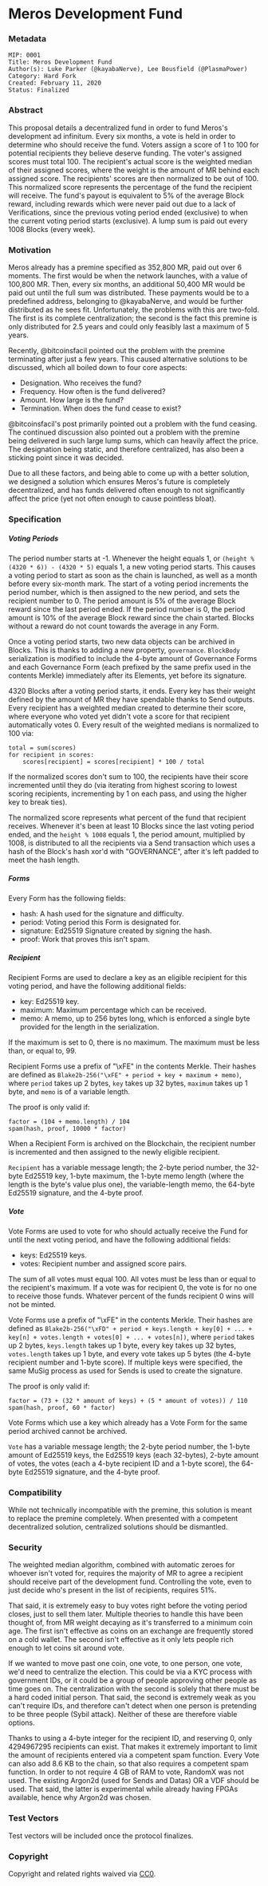 # Meros Development Fund

### Metadata

```
MIP: 0001
Title: Meros Development Fund
Author(s): Luke Parker (@kayabaNerve), Lee Bousfield (@PlasmaPower)
Category: Hard Fork
Created: February 11, 2020
Status: Finalized
```

### Abstract

This proposal details a decentralized fund in order to fund Meros's development ad infinitum. Every six months, a vote is held in order to determine who should receive the fund. Voters assign a score of 1 to 100 for potential recipients they believe deserve funding. The voter's assigned scores must total 100. The recipient's actual score is the weighted median of their assigned scores, where the weight is the amount of MR behind each assigned score. The recipients' scores are then normalized to be out of 100. This normalized score represents the percentage of the fund the recipient will receive. The fund's payout is equivalent to 5% of the average Block reward, including rewards which were never paid out due to a lack of Verifications, since the previous voting period ended (exclusive) to when the current voting period starts (exclusive). A lump sum is paid out every 1008 Blocks (every week).

### Motivation

Meros already has a premine specified as 352,800 MR, paid out over 6 moments. The first would be when the network launches, with a value of 100,800 MR. Then, every six months, an additional 50,400 MR would be paid out until the full sum was distributed. These payments would be to a predefined address, belonging to @kayabaNerve, and would be further distributed as he sees fit. Unfortunately, the problems with this are two-fold. The first is its complete centralization; the second is the fact this premine is only distributed for 2.5 years and could only feasibly last a maximum of 5 years.

Recently, @bitcoinsfacil pointed out the problem with the premine terminating after just a few years. This caused alternative solutions to be discussed, which all boiled down to four core aspects:

- Designation. Who receives the fund?
- Frequency. How often is the fund delivered?
- Amount. How large is the fund?
- Termination. When does the fund cease to exist?

@bitcoinsfacil's post primarily pointed out a problem with the fund ceasing. The continued discussion also pointed out a problem with the premine being delivered in such large lump sums, which can heavily affect the price. The designation being static, and therefore centralized, has also been a sticking point since it was decided.

Due to all these factors, and being able to come up with a better solution, we designed a solution which ensures Meros's future is completely decentralized, and has funds delivered often enough to not significantly affect the price (yet not often enough to cause pointless bloat).

### Specification

##### Voting Periods

The period number starts at -1. Whenever the height equals 1, or `(height % (4320 * 6)) - (4320 * 5)` equals 1, a new voting period starts. This causes a voting period to start as soon as the chain is launched, as well as a month before every six-month mark. The start of a voting period increments the period number, which is then assigned to the new period, and sets the recipient number to 0. The period amount is 5% of the average Block reward since the last period ended. If the period number is  0, the period amount is 10% of the average Block reward since the chain started. Blocks without a reward do not count towards the average in any Form.

Once a voting period starts, two new data objects can be archived in Blocks. This is thanks to adding a new property, `governance`. `BlockBody` serialization is modified to include the 4-byte amount of Governance Forms and each Governance Form (each prefixed by the same prefix used in the contents Merkle) immediately after its Elements, yet before its signature.

4320 Blocks after a voting period starts, it ends. Every key has their weight defined by the amount of MR they have spendable thanks to Send outputs. Every recipient has a weighted median created to determine their score, where everyone who voted yet didn't vote a score for that recipient automatically votes 0. Every result of the weighted medians is normalized to 100 via:

```
total = sum(scores)
for recipient in scores:
    scores[recipient] = scores[recipient] * 100 / total
```

If the normalized scores don't sum to 100, the recipients have their score incremented until they do (via iterating from highest scoring to lowest scoring recipients, incrementing by 1 on each pass, and using the higher key to break ties).

The normalized score represents what percent of the fund that recipient receives. Whenever it's been at least 10 Blocks since the last voting period ended, and the `height % 1008` equals 1, the period amount, multiplied by 1008, is distributed to all the recipients via a Send transaction which uses a hash of the Block's hash xor'd with "GOVERNANCE", after it's left padded to meet the hash length.

##### Forms

Every Form has the following fields:

- hash: A hash used for the signature and difficulty.
- period: Voting period this Form is designated for.
- signature: Ed25519 Signature created by signing the hash.
- proof: Work that proves this isn't spam.

##### Recipient

Recipient Forms are used to declare a key as an eligible recipient for this voting period, and have the following additional fields:

- key: Ed25519 key.
- maximum: Maximum percentage which can be received.
- memo: A memo, up to 256 bytes long, which is enforced a single byte provided for the length in the serialization.

If the maximum is set to 0, there is no maximum. The maximum must be less than, or equal to, 99.

Recipient Forms use a prefix of "\xFE" in the contents Merkle. Their hashes are defined as `Blake2b-256("\xFE" + period + key + maximum + memo)`, where `period` takes up 2 bytes, `key` takes up 32 bytes, `maximum` takes up 1 byte, and `memo` is of a variable length.

The proof is only valid if:

```
factor = (104 + memo.length) / 104
spam(hash, proof, 10000 * factor)
```

When a Recipient Form is archived on the Blockchain, the recipient number is incremented and then assigned to the newly eligible recipient.

`Recipient` has a variable message length; the 2-byte period number, the 32-byte Ed25519 key, 1-byte maximum, the 1-byte memo length (where the length is the byte's value plus one), the variable-length memo, the 64-byte Ed25519 signature, and the 4-byte proof.

##### Vote

Vote Forms are used to vote for who should actually receive the Fund for until the next voting period, and have the following additional fields:

- keys: Ed25519 keys.
- votes: Recipient number and assigned score pairs.

The sum of all votes must equal 100. All votes must be less than or equal to the recipient's maximum. If a vote was for recipient 0, the vote is for no one to receive those funds. Whatever percent of the funds recipient 0 wins will not be minted.

Vote Forms use a prefix of "\xFE" in the contents Merkle. Their hashes are defined as `Blake2b-256("\xFD" + period + keys.length + key[0] + ... + key[n] + votes.length + votes[0] + ... + votes[n])`, where `period` takes up 2 bytes, `keys.length` takes up 1 byte, every key takes up 32 bytes, `votes.length` takes up 1 byte, and every vote takes up 5 bytes (the 4-byte recipient number and 1-byte score). If multiple keys were specified, the same MuSig process as used for Sends is used to create the signature.

The proof is only valid if:

```
factor = (73 + (32 * amount of keys) + (5 * amount of votes)) / 110
spam(hash, proof, 60 * factor)
```

Vote Forms which use a key which already has a Vote Form for the same period archived cannot be archived.

`Vote` has a variable message length; the 2-byte period number, the 1-byte amount of Ed25519 keys, the Ed25519 keys (each 32-bytes), 2-byte amount of votes, the votes (each a 4-byte recipient ID and a 1-byte score), the 64-byte Ed25519 signature, and the 4-byte proof.

### Compatibility

While not technically incompatible with the premine, this solution is meant to replace the premine completely. When presented with a competent decentralized solution, centralized solutions should be dismantled.

### Security

The weighted median algorithm, combined with automatic zeroes for whoever isn't voted for, requires the majority of MR to agree a recipient should receive part of the development fund. Controlling the vote, even to just decide who's present in the list of recipients, requires 51%.

That said, it is extremely easy to buy votes right before the voting period closes, just to sell them later. Multiple theories to handle this have been thought of, from MR weight decaying as it's transferred to a minimum coin age. The first isn't effective as coins on an exchange are frequently stored on a cold wallet. The second isn't effective as it only lets people rich enough to let coins sit around vote.

If we wanted to move past one coin, one vote, to one person, one vote, we'd need to centralize the election. This could be via a KYC process with government IDs, or it could be a group of people approving other people as time goes on. The centralization with the second is solely that there must be a hard coded initial person. That said, the second is extremely weak as you can't require IDs, and therefore can't detect when one person is pretending to be three people (Sybil attack). Neither of these are therefore viable options.

Thanks to using a 4-byte integer for the recipient ID, and reserving 0, only 4294967295 recipients can exist. That makes it extremely important to limit the amount of recipients entered via a competent spam function. Every Vote can also add 8.6 KB to the chain, so that also requires a competent spam function. In order to not require 4 GB of RAM to vote, RandomX was not used. The existing Argon2d (used for Sends and Datas) OR a VDF should be used. That said, the latter is experimental while already having FPGAs available, hence why Argon2d was chosen.

### Test Vectors

Test vectors will be included once the protocol finalizes.

### Copyright

Copyright and related rights waived via [CC0](https://creativecommons.org/publicdomain/zero/1.0/).
